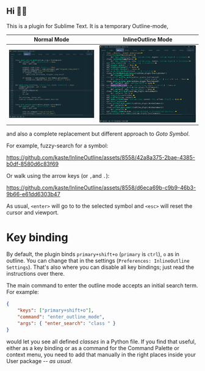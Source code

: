 ## Hi 👋🏾

This is a plugin for Sublime Text.  It is a temporary Outline-mode,

| Normal Mode                     | InlineOutline Mode               |
|---------------------------------|----------------------------------|
| ![image](assets/NormalMode.png) | ![image](assets/OutlineMode.png) |

and also a complete replacement but different approach to *Goto Symbol*.

For example, fuzzy-search for a symbol:

https://github.com/kaste/InlineOutline/assets/8558/42a8a375-2bae-4385-b0df-8580d6c83f69

Or walk using the arrow keys (or `,`and `.`):

https://github.com/kaste/InlineOutline/assets/8558/d6eca69b-c9b9-46b3-9b66-e61dd6303b47

As usual, `<enter>` will go to to the selected symbol and `<esc>` will reset the
cursor and viewport.


# Key binding

By default, the plugin binds `primary+shift+o` (`primary` is `ctrl`), `o` as in
outline.  You can change that in the settings (`Preferences: InlineOutline Settings`).
That's also where you can disable all key bindings; just read the instructions over there.

The main command to enter the outline mode accepts an initial search term. For example:

```json
{
    "keys": ["primary+shift+o"],
    "command": "enter_outline_mode",
    "args": { "enter_search": "class " }
}
```

would let you see all defined *classes* in a Python file.  If you find that
useful, either as a key binding or as a command for the Command Palette or
context menu, you need to add that manually in the right places inside your
User package -- *as usual*.
